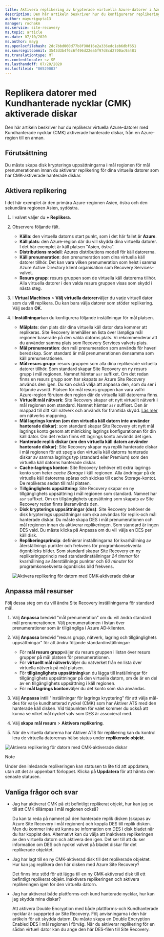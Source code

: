 ```yaml
---
title: Aktivera replikering av krypterade virtuella Azure-datorer i Azure Site Recovery
description: Den här artikeln beskriver hur du konfigurerar replikering för virtuella datorer med CMK-aktiverade diskar från en Azure-region till en annan med hjälp av Site Recovery.
author: mayurigupta13
manager: rochakm
ms.service: site-recovery
ms.topic: article
ms.date: 07/10/2020
ms.author: mayg
ms.openlocfilehash: 2dc7bbd060d77b8f90d16e2a336edc1eb6dbf651
ms.sourcegitcommit: 3543d3b4f6c6f496d22ea5f97d8cd2700ac9a481
ms.translationtype: MT
ms.contentlocale: sv-SE
ms.lasthandoff: 07/20/2020
ms.locfileid: "86529003"
---
```

# <a name="replicate-machines-with-customer-managed-keys-cmk-enabled-disks"></a>Replikera datorer med Kundhanterade nycklar (CMK) aktiverade diskar

Den här artikeln beskriver hur du replikerar virtuella Azure-datorer med Kundhanterade nycklar (CMK) aktiverade hanterade diskar, från en Azure-region till en annan.

## <a name="prerequisite"></a>Förutsättning
Du måste skapa disk krypterings uppsättningarna i mål regionen för mål prenumerationen innan du aktiverar replikering för dina virtuella datorer som har CMK-aktiverade hanterade diskar.

## <a name="enable-replication"></a>Aktivera replikering

I det här exemplet är den primära Azure-regionen Asien, östra och den sekundära regionen Asien, sydöstra.

1. I valvet väljer du **+ Replikera**.
2. Observera följande fält.
    - **Källa**: den virtuella datorns start punkt, som i det här fallet är **Azure**.
    - **Käll plats**: den Azure-region där du vill skydda dina virtuella datorer. I det här exemplet är käll platsen "Asien, östra".
    - **Distributions modell**: Azures distributions modell för käll datorerna.
    - **Käll prenumeration**: den prenumeration som dina virtuella käll datorer tillhör. Det kan vara vilken prenumeration som helst i samma Azure Active Directory klient organisation som Recovery Services-valvet.
    - **Resurs grupp**: resurs gruppen som de virtuella käll datorerna tillhör. Alla virtuella datorer i den valda resurs gruppen visas som skydd i nästa steg.

3. I **Virtual Machines**  >  **Välj virtuella datorer**väljer du varje virtuell dator som du vill replikera. Du kan bara välja datorer som stöder replikering. Välj sedan **OK**.

4. I **Inställningar**kan du konfigurera följande inställningar för mål platsen.

    - **Målplats**: den plats där dina virtuella käll dator data kommer att replikeras. Site Recovery innehåller en lista över lämpliga mål regioner baserade på den valda datorns plats. Vi rekommenderar att du använder samma plats som Recovery Services valvets plats.
    - **Mål prenumeration**: den mål prenumeration som används för haveri beredskap. Som standard är mål prenumerationen densamma som käll prenumerationen.
    - **Mål resurs grupp**: resurs gruppen som alla dina replikerade virtuella datorer tillhör. Som standard skapar Site Recovery en ny resurs grupp i mål regionen. Namnet hämtar `asr` suffixet. Om det redan finns en resurs grupp som har skapats av Azure Site Recovery används den igen. Du kan också välja att anpassa den, som du ser i följande avsnitt. Platsen för mål resurs gruppen kan vara valfri Azure-region förutom den region där de virtuella käll datorerna finns.
    - **Virtuellt mål nätverk**: Site Recovery skapar ett nytt virtuellt nätverk i mål regionen som standard. Namnet hämtar `asr` suffixet. Den är mappad till ditt käll nätverk och används för framtida skydd. [Läs mer](./azure-to-azure-network-mapping.md) om nätverks mappning.
    - **Mål lagrings konton (om den virtuella käll datorn inte använder hanterade diskar)**: som standard skapar Site Recovery ett nytt mål lagrings konto genom att mimicking lagrings konfigurationen för din käll dator. Om det redan finns ett lagrings konto används det igen.
    - **Hanterade replik diskar (om den virtuella käll datorn använder hanterade diskar)**: Site Recovery skapar nya replik hanterade diskar i mål regionen för att spegla den virtuella käll datorns hanterade diskar av samma lagrings typ (standard eller Premium) som den virtuella käll datorns hanterade diskar.
    - **Cache-lagrings konton**: Site Recovery behöver ett extra lagrings konto som heter *cache Storage* i käll regionen. Alla ändringar på de virtuella käll datorerna spåras och skickas till cache Storage-kontot. De replikeras sedan till mål platsen.
    - **Tillgänglighets uppsättning**: Site Recovery skapar en ny tillgänglighets uppsättning i mål regionen som standard. Namnet har `asr` suffixet. Om en tillgänglighets uppsättning som skapats av Site Recovery redan finns återanvänds den.
    - **Disk krypterings uppsättningar (des)**: Site Recovery behöver de disk krypterings uppsättningar som ska användas för replik-och mål hanterade diskar. Du måste skapa DES i mål prenumerationen och mål regionen innan du aktiverar replikeringen. Som standard är ingen DES vald. Du måste klicka på Anpassa om du vill välja en DES per käll disk.
    - **Replikeringsprincip**: definierar inställningarna för kvarhållning av återställnings punkter och frekvens för programkonsekventa ögonblicks bilder. Som standard skapar Site Recovery en ny replikeringsprincip med standardinställningar *24 timmar* för kvarhållning av återställnings punkter och *60 minuter* för programkonsekventa ögonblicks bild frekvens.

    ![Aktivera replikering för datorn med CMK-aktiverade diskar](./media/azure-to-azure-how-to-enable-replication-cmk-disks/cmk-enable-dr.png)

## <a name="customize-target-resources"></a>Anpassa mål resurser

Följ dessa steg om du vill ändra Site Recovery inställningarna för standard mål.

1. Välj **Anpassa** bredvid "mål prenumeration" om du vill ändra standard mål prenumerationen. Välj prenumerationen i listan över prenumerationer som är tillgängliga i Azure AD-klienten.

2. Välj **Anpassa** bredvid "resurs grupp, nätverk, lagring och tillgänglighets uppsättningar" för att ändra följande standardinställningar:
    - För **mål resurs grupp**väljer du resurs gruppen i listan över resurs grupper på mål platsen för prenumerationen.
    - För **virtuellt mål nätverk**väljer du nätverket från en lista över virtuella nätverk på mål platsen.
    - För **tillgänglighets uppsättning**kan du lägga till inställningar för tillgänglighets uppsättningar på den virtuella datorn, om de är en del av en tillgänglighets uppsättning i käll regionen.
    - För **mål lagrings konton**väljer du det konto som ska användas.

3. Välj **Anpassa** intill "inställningar för lagrings kryptering" för att välja mål-des för varje kundhanterad nyckel (CMK) som har Aktiver ATS med den hanterade käll disken. Vid tidpunkten för valet kommer du också att kunna se vilket mål nyckel valv som DES är associerat med.

4. Välj **skapa mål resurs**  >  **Aktivera replikering**.
5. När de virtuella datorerna har Aktiver ATS för replikering kan du kontrol lera de virtuella datorernas hälso status under **replikerade objekt**.

![Aktivera replikering för datorn med CMK-aktiverade diskar](./media/azure-to-azure-how-to-enable-replication-cmk-disks/cmk-customize-target-disk-properties.png)

>[!NOTE]
>Under den inledande replikeringen kan statusen ta lite tid att uppdatera, utan att det är uppenbart förloppet. Klicka på **Uppdatera** för att hämta den senaste statusen.

## <a name="faqs"></a>Vanliga frågor och svar

* Jag har aktiverat CMK på ett befintligt replikerat objekt, hur kan jag se till att CMK tillämpas i mål regionen också?

    Du kan ta reda på namnet på den hanterade replik disken (skapas av Azure Site Recovery i mål regionen) och koppla DES till replik disken. Men du kommer inte att kunna se information om DES i disk bladet när du har kopplat den. Alternativt kan du välja att inaktivera replikeringen av den virtuella datorn och aktivera den igen. Det ser till att du ser information om DES och nyckel valvet på bladet diskar för det replikerade objektet.

* Jag har lagt till en ny CMK-aktiverad disk till det replikerade objektet. Hur kan jag replikera den här disken med Azure Site Recovery?

    Det finns inte stöd för att lägga till en ny CMK-aktiverad disk till ett befintligt replikerat objekt. Inaktivera replikeringen och aktivera replikeringen igen för den virtuella datorn.

* Jag har aktiverat både plattforms-och kund hanterade nycklar, hur kan jag skydda mina diskar?

    Att aktivera Double Encryption med både plattforms-och Kundhanterade nycklar är suppprted av Site Recovery. Följ anvisningarna i den här artikeln för att skydda datorn. Du måste skapa en Double Encryption Enabled DES i mål regionen i förväg. När du aktiverar replikering för en sådan virtuell dator kan du ange den här DES-filen till Site Recovery.

